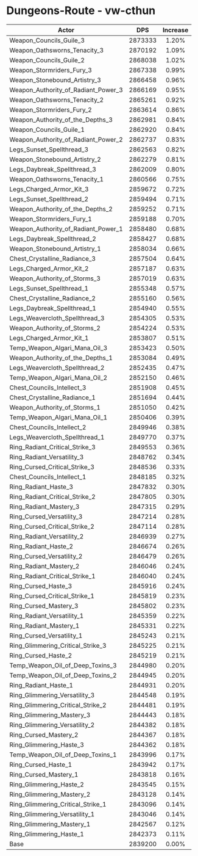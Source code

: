 # Dungeons-Route - vw-cthun
| Actor | DPS | Increase |
|---|:---:|:---:|
|Weapon_Councils_Guile_3|2873333|1.20%|
|Weapon_Oathsworns_Tenacity_3|2870192|1.09%|
|Weapon_Councils_Guile_2|2868038|1.02%|
|Weapon_Stormriders_Fury_3|2867338|0.99%|
|Weapon_Stonebound_Artistry_3|2866458|0.96%|
|Weapon_Authority_of_Radiant_Power_3|2866169|0.95%|
|Weapon_Oathsworns_Tenacity_2|2865261|0.92%|
|Weapon_Stormriders_Fury_2|2863614|0.86%|
|Weapon_Authority_of_the_Depths_3|2862981|0.84%|
|Weapon_Councils_Guile_1|2862920|0.84%|
|Weapon_Authority_of_Radiant_Power_2|2862737|0.83%|
|Legs_Sunset_Spellthread_3|2862563|0.82%|
|Weapon_Stonebound_Artistry_2|2862279|0.81%|
|Legs_Daybreak_Spellthread_3|2862009|0.80%|
|Weapon_Oathsworns_Tenacity_1|2860566|0.75%|
|Legs_Charged_Armor_Kit_3|2859672|0.72%|
|Legs_Sunset_Spellthread_2|2859494|0.71%|
|Weapon_Authority_of_the_Depths_2|2859252|0.71%|
|Weapon_Stormriders_Fury_1|2859188|0.70%|
|Weapon_Authority_of_Radiant_Power_1|2858480|0.68%|
|Legs_Daybreak_Spellthread_2|2858427|0.68%|
|Weapon_Stonebound_Artistry_1|2858034|0.66%|
|Chest_Crystalline_Radiance_3|2857504|0.64%|
|Legs_Charged_Armor_Kit_2|2857187|0.63%|
|Weapon_Authority_of_Storms_3|2857019|0.63%|
|Legs_Sunset_Spellthread_1|2855348|0.57%|
|Chest_Crystalline_Radiance_2|2855160|0.56%|
|Legs_Daybreak_Spellthread_1|2854940|0.55%|
|Legs_Weavercloth_Spellthread_3|2854305|0.53%|
|Weapon_Authority_of_Storms_2|2854224|0.53%|
|Legs_Charged_Armor_Kit_1|2853807|0.51%|
|Temp_Weapon_Algari_Mana_Oil_3|2853423|0.50%|
|Weapon_Authority_of_the_Depths_1|2853084|0.49%|
|Legs_Weavercloth_Spellthread_2|2852435|0.47%|
|Temp_Weapon_Algari_Mana_Oil_2|2852150|0.46%|
|Chest_Councils_Intellect_3|2851908|0.45%|
|Chest_Crystalline_Radiance_1|2851694|0.44%|
|Weapon_Authority_of_Storms_1|2851050|0.42%|
|Temp_Weapon_Algari_Mana_Oil_1|2850406|0.39%|
|Chest_Councils_Intellect_2|2849946|0.38%|
|Legs_Weavercloth_Spellthread_1|2849770|0.37%|
|Ring_Radiant_Critical_Strike_3|2849553|0.36%|
|Ring_Radiant_Versatility_3|2848762|0.34%|
|Ring_Cursed_Critical_Strike_3|2848536|0.33%|
|Chest_Councils_Intellect_1|2848185|0.32%|
|Ring_Radiant_Haste_3|2847832|0.30%|
|Ring_Radiant_Critical_Strike_2|2847805|0.30%|
|Ring_Radiant_Mastery_3|2847315|0.29%|
|Ring_Cursed_Versatility_3|2847214|0.28%|
|Ring_Cursed_Critical_Strike_2|2847114|0.28%|
|Ring_Radiant_Versatility_2|2846939|0.27%|
|Ring_Radiant_Haste_2|2846674|0.26%|
|Ring_Cursed_Versatility_2|2846479|0.26%|
|Ring_Radiant_Mastery_2|2846046|0.24%|
|Ring_Radiant_Critical_Strike_1|2846040|0.24%|
|Ring_Cursed_Haste_3|2845916|0.24%|
|Ring_Cursed_Critical_Strike_1|2845819|0.23%|
|Ring_Cursed_Mastery_3|2845802|0.23%|
|Ring_Radiant_Versatility_1|2845359|0.22%|
|Ring_Radiant_Mastery_1|2845331|0.22%|
|Ring_Cursed_Versatility_1|2845243|0.21%|
|Ring_Glimmering_Critical_Strike_3|2845225|0.21%|
|Ring_Cursed_Haste_2|2845219|0.21%|
|Temp_Weapon_Oil_of_Deep_Toxins_3|2844980|0.20%|
|Temp_Weapon_Oil_of_Deep_Toxins_2|2844945|0.20%|
|Ring_Radiant_Haste_1|2844931|0.20%|
|Ring_Glimmering_Versatility_3|2844548|0.19%|
|Ring_Glimmering_Critical_Strike_2|2844481|0.19%|
|Ring_Glimmering_Mastery_3|2844443|0.18%|
|Ring_Glimmering_Versatility_2|2844382|0.18%|
|Ring_Cursed_Mastery_2|2844367|0.18%|
|Ring_Glimmering_Haste_3|2844362|0.18%|
|Temp_Weapon_Oil_of_Deep_Toxins_1|2843996|0.17%|
|Ring_Cursed_Haste_1|2843942|0.17%|
|Ring_Cursed_Mastery_1|2843818|0.16%|
|Ring_Glimmering_Haste_2|2843545|0.15%|
|Ring_Glimmering_Mastery_2|2843128|0.14%|
|Ring_Glimmering_Critical_Strike_1|2843096|0.14%|
|Ring_Glimmering_Versatility_1|2843046|0.14%|
|Ring_Glimmering_Mastery_1|2842567|0.12%|
|Ring_Glimmering_Haste_1|2842373|0.11%|
|Base|2839200|0.00%|
